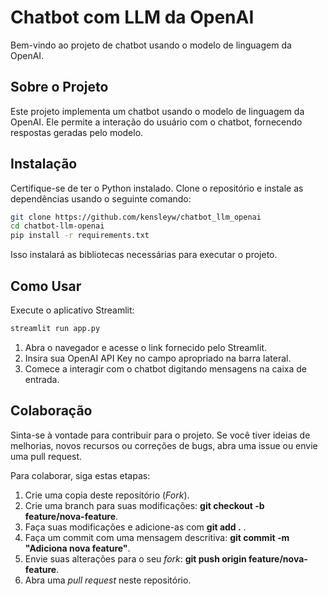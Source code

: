# Chatbot com LLM da OpenAI

Bem-vindo ao projeto de chatbot usando o modelo de linguagem da OpenAI.

## Sobre o Projeto

Este projeto implementa um chatbot usando o modelo de linguagem da OpenAI. Ele permite a interação do usuário com o chatbot, fornecendo respostas geradas pelo modelo.

## Instalação

Certifique-se de ter o Python instalado. Clone o repositório e instale as dependências usando o seguinte comando:

```bash
git clone https://github.com/kensleyw/chatbot_llm_openai
cd chatbot-llm-openai
pip install -r requirements.txt
```
Isso instalará as bibliotecas necessárias para executar o projeto.

## Como Usar
Execute o aplicativo Streamlit:
```bash
streamlit run app.py
```

1. Abra o navegador e acesse o link fornecido pelo Streamlit.
2. Insira sua OpenAI API Key no campo apropriado na barra lateral.
3. Comece a interagir com o chatbot digitando mensagens na caixa de entrada.

## Colaboração
Sinta-se à vontade para contribuir para o projeto. Se você tiver ideias de melhorias, novos recursos ou correções de bugs, abra uma issue ou envie uma pull request.

Para colaborar, siga estas etapas:

1. Crie uma copia deste repositório (*Fork*).
2. Crie uma branch para suas modificações: **git checkout -b feature/nova-feature**.
3. Faça suas modificações e adicione-as com **git add .** .
4. Faça um commit com uma mensagem descritiva: **git commit -m "Adiciona nova feature"**.
5. Envie suas alterações para o seu *fork*: **git push origin feature/nova-feature**.
6. Abra uma *pull request* neste repositório.